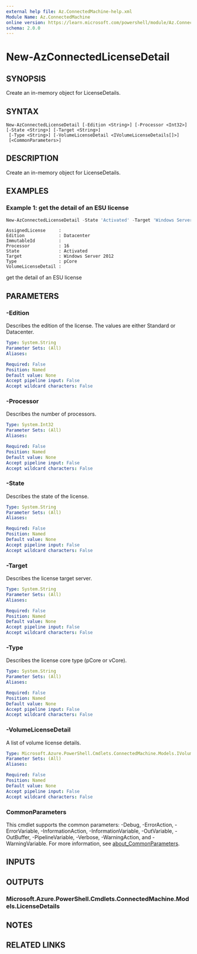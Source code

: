```yaml
---
external help file: Az.ConnectedMachine-help.xml
Module Name: Az.ConnectedMachine
online version: https://learn.microsoft.com/powershell/module/Az.ConnectedMachine/new-azconnectedlicensedetail
schema: 2.0.0
---
```


# New-AzConnectedLicenseDetail

## SYNOPSIS
Create an in-memory object for LicenseDetails.

## SYNTAX

```
New-AzConnectedLicenseDetail [-Edition <String>] [-Processor <Int32>] [-State <String>] [-Target <String>]
 [-Type <String>] [-VolumeLicenseDetail <IVolumeLicenseDetails[]>]
 [<CommonParameters>]
```

## DESCRIPTION
Create an in-memory object for LicenseDetails.

## EXAMPLES

### Example 1: get the detail of an ESU license
```powershell
New-AzConnectedLicenseDetail -State 'Activated' -Target 'Windows Server 2012' -Edition 'Datacenter' -Type 'pCore' -Processor 16
```

```output
AssignedLicense     :
Edition             : Datacenter
ImmutableId         :
Processor           : 16
State               : Activated
Target              : Windows Server 2012
Type                : pCore
VolumeLicenseDetail :
```

get the detail of an ESU license

## PARAMETERS

### -Edition
Describes the edition of the license.
The values are either Standard or Datacenter.

```yaml
Type: System.String
Parameter Sets: (All)
Aliases:

Required: False
Position: Named
Default value: None
Accept pipeline input: False
Accept wildcard characters: False
```

### -Processor
Describes the number of processors.

```yaml
Type: System.Int32
Parameter Sets: (All)
Aliases:

Required: False
Position: Named
Default value: None
Accept pipeline input: False
Accept wildcard characters: False
```

### -State
Describes the state of the license.

```yaml
Type: System.String
Parameter Sets: (All)
Aliases:

Required: False
Position: Named
Default value: None
Accept pipeline input: False
Accept wildcard characters: False
```

### -Target
Describes the license target server.

```yaml
Type: System.String
Parameter Sets: (All)
Aliases:

Required: False
Position: Named
Default value: None
Accept pipeline input: False
Accept wildcard characters: False
```

### -Type
Describes the license core type (pCore or vCore).

```yaml
Type: System.String
Parameter Sets: (All)
Aliases:

Required: False
Position: Named
Default value: None
Accept pipeline input: False
Accept wildcard characters: False
```

### -VolumeLicenseDetail
A list of volume license details.

```yaml
Type: Microsoft.Azure.PowerShell.Cmdlets.ConnectedMachine.Models.IVolumeLicenseDetails[]
Parameter Sets: (All)
Aliases:

Required: False
Position: Named
Default value: None
Accept pipeline input: False
Accept wildcard characters: False
```

### CommonParameters
This cmdlet supports the common parameters: -Debug, -ErrorAction, -ErrorVariable, -InformationAction, -InformationVariable, -OutVariable, -OutBuffer, -PipelineVariable, -Verbose, -WarningAction, and -WarningVariable. For more information, see [about_CommonParameters](http://go.microsoft.com/fwlink/?LinkID=113216).

## INPUTS

## OUTPUTS

### Microsoft.Azure.PowerShell.Cmdlets.ConnectedMachine.Models.LicenseDetails

## NOTES

## RELATED LINKS
